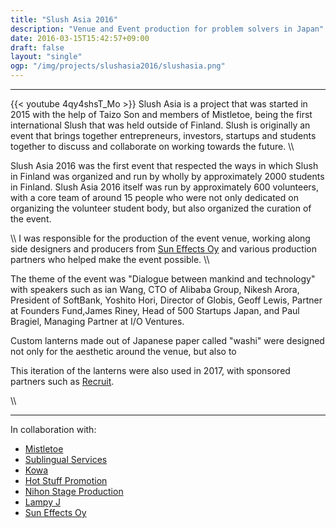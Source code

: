 ```yaml
---
title: "Slush Asia 2016"
description: "Venue and Event production for problem solvers in Japan"
date: 2016-03-15T15:42:57+09:00
draft: false
layout: "single"
ogp: "/img/projects/slushasia2016/slushasia.png"
---
```

---


{{< youtube 4qy4shsT_Mo >}}
Slush Asia is a project that was started in 2015 with the help of Taizo Son and members of Mistletoe, being the first international Slush that was held outside of Finland.
Slush is originally an event that brings together entrepreneurs, investors, startups and students together to discuss and collaborate on working towards the future.
\\\\

Slush Asia 2016 was the first event that respected the ways in which Slush in Finland was organized and run by wholly by approximately 2000 students in Finland. Slush Asia 2016 itself was run by approximately 600 volunteers, with a core team of around 15 people who were not only dedicated on organizing the volunteer student body, but also organized the curation of the event.

\\\\
I was responsible for the production of the event venue, working along side designers and producers from [Sun Effects Oy](http://www.suneffects.fi/) and various production partners who helped make the event possible.
\\\

The theme of the event was "Dialogue between mankind and technology" with speakers such as ian Wang, CTO of Alibaba Group, Nikesh Arora, President of SoftBank, Yoshito Hori, Director of Globis, Geoff Lewis, Partner at Founders Fund,James Riney, Head of 500 Startups Japan, and Paul Bragiel, Managing Partner at I/O Ventures.


Custom lanterns made out of Japanese paper called "washi" were designed not only for the aesthetic around the venue, but also to 

This iteration of the lanterns were also used in 2017, with sponsored partners such as [Recruit]().

\\\\

---

In collaboration with: 

* [Mistletoe](http://mistletoe.co/en/) 
* [Sublingual Services](http://sublingual.biz/)
* [Kowa](http://www.kowa.co.jp/)
* [Hot Stuff Promotion](https://www.red-hot.ne.jp/)
* [Nihon Stage Production](http://nihonstage.co.jp/top/)
* [Lampy J](http://www.lampy-j.com/)
* [Sun Effects Oy](http://www.suneffects.fi/)
